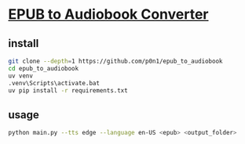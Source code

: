 # [EPUB to Audiobook Converter](https://github.com/p0n1/epub_to_audiobook)

## install

```sh
git clone --depth=1 https://github.com/p0n1/epub_to_audiobook
cd epub_to_audiobook
uv venv
.venv\Scripts\activate.bat
uv pip install -r requirements.txt
```

## usage

```sh
python main.py --tts edge --language en-US <epub> <output_folder>
```
